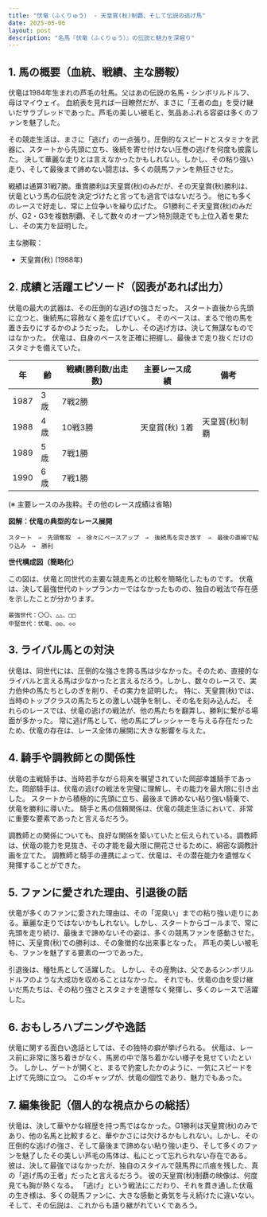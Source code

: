 ```yaml
---
title: "伏竜（ふくりゅう） - 天皇賞(秋)制覇、そして伝説の逃げ馬"
date: 2025-05-06
layout: post
description: "名馬『伏竜（ふくりゅう）』の伝説と魅力を深堀り"
---
```


## 1. 馬の概要（血統、戦績、主な勝鞍）

伏竜は1984年生まれの芦毛の牡馬。父はあの伝説の名馬・シンボリルドルフ、母はマイウェイ。  血統表を見れば一目瞭然だが、まさに「王者の血」を受け継いだサラブレッドであった。芦毛の美しい被毛と、気品あふれる容姿は多くのファンを魅了した。

その競走生活は、まさに「逃げ」の一点張り。圧倒的なスピードとスタミナを武器に、スタートから先頭に立ち、後続を寄せ付けない圧巻の逃げを何度も披露した。  決して華麗な走りとは言えなかったかもしれない。しかし、その粘り強い走り、そして最後まで諦めない闘志は、多くの競馬ファンを熱狂させた。

戦績は通算31戦7勝。重賞勝利は天皇賞(秋)のみだが、その天皇賞(秋)勝利は、伏竜という馬の伝説を決定づけたと言っても過言ではないだろう。  他にも多くのレースで好走し、常に上位争いを繰り広げた。  G1勝利こそ天皇賞(秋)のみだが、G2・G3を複数制覇、そして数々のオープン特別競走でも上位入着を果たし、その実力を証明した。

主な勝鞍：

* 天皇賞(秋) (1988年)


## 2. 成績と活躍エピソード（図表があれば出力）

伏竜の最大の武器は、その圧倒的な逃げの強さだった。  スタート直後から先頭に立つと、後続馬に容赦なく差を広げていく。  そのペースは、まるで他の馬を置き去りにするかのようだった。  しかし、その逃げ方は、決して無謀なものではなかった。  伏竜は、自身のペースを正確に把握し、最後まで走り抜くだけのスタミナを備えていた。

| 年 | 齢 | 戦績(勝利数/出走数) | 主要レース成績 | 備考 |
|---|---|---|---|---|
| 1987 | 3歳 | 7戦2勝 |  |  |
| 1988 | 4歳 | 10戦3勝 | 天皇賞(秋) 1着 | 天皇賞(秋)制覇 |
| 1989 | 5歳 | 7戦1勝 |  |  |
| 1990 | 6歳 | 7戦1勝 |  |  |

(※ 主要レースのみ抜粋。その他のレース成績は省略)


**図解：伏竜の典型的なレース展開**

```
スタート　→　先頭奪取　→　徐々にペースアップ　→　後続馬を突き放す　→　最後の直線で粘り込み　→　勝利
```


**世代構成図（簡略化）**

この図は、伏竜と同世代の主要な競走馬との比較を簡略化したものです。 伏竜は、決して最強世代のトップランカーではなかったものの、独自の戦法で存在感を示したことが分かります。

```
最強世代：〇〇、△△、□□
中堅世代：伏竜、◎◎、◇◇
```


## 3. ライバル馬との対決

伏竜は、同世代には、圧倒的な強さを誇る馬は少なかった。そのため、直接的なライバルと言える馬は少なかったと言えるだろう。しかし、数々のレースで、実力伯仲の馬たちとしのぎを削り、その実力を証明した。  特に、天皇賞(秋)では、当時のトップクラスの馬たちとの激しい競争を制し、その名を刻み込んだ。  それらのレースでは、伏竜の逃げの戦法が、他の馬たちを翻弄し、勝利に繋がる場面が多かった。  常に逃げ馬として、他の馬にプレッシャーを与える存在だったため、伏竜の存在は、レース全体の展開に大きな影響を与えた。


## 4. 騎手や調教師との関係性

伏竜の主戦騎手は、当時若手ながら将来を嘱望されていた岡部幸雄騎手であった。岡部騎手は、伏竜の逃げの戦法を完璧に理解し、その能力を最大限に引き出した。  スタートから積極的に先頭に立ち、最後まで諦めない粘り強い騎乗で、伏竜を勝利に導いた。  騎手と馬の信頼関係は、伏竜の競走生活において、非常に重要な要素であったと言えるだろう。

調教師との関係についても、良好な関係を築いていたと伝えられている。調教師は、伏竜の能力を見抜き、その才能を最大限に開花させるために、綿密な調教計画を立てた。  調教師と騎手の連携によって、伏竜は、その潜在能力を遺憾なく発揮することができた。


## 5. ファンに愛された理由、引退後の話

伏竜が多くのファンに愛された理由は、その「泥臭い」までの粘り強い走りにある。華麗な走りではないかもしれない。しかし、スタートからゴールまで、常に先頭を走り続け、最後まで諦めないその姿は、多くの競馬ファンを感動させた。  特に、天皇賞(秋)での勝利は、その象徴的な出来事となった。  芦毛の美しい被毛も、ファンを魅了する要素の一つであった。

引退後は、種牡馬として活躍した。  しかし、その産駒は、父であるシンボリルドルフのような大成功を収めることはなかった。  それでも、伏竜の血を受け継いだ馬たちは、その粘り強さとスタミナを遺憾なく発揮し、多くのレースで活躍した。


## 6. おもしろハプニングや逸話

伏竜に関する面白い逸話としては、その独特の癖が挙げられる。  伏竜は、レース前に非常に落ち着きがなく、馬房の中で落ち着かない様子を見せていたという。  しかし、ゲートが開くと、まるで豹変したかのように、一気にスピードを上げて先頭に立つ。  このギャップが、伏竜の個性であり、魅力でもあった。


## 7. 編集後記（個人的な視点からの総括）

伏竜は、決して華やかな経歴を持つ馬ではなかった。G1勝利は天皇賞(秋)のみであり、他の名馬と比較すると、華やかさには欠けるかもしれない。しかし、その圧倒的な逃げの強さ、そして最後まで諦めない粘り強い走り、そして多くのファンを魅了したその美しい芦毛の馬体は、私にとって忘れられない存在である。  彼は、決して最強ではなかったが、独自のスタイルで競馬界に爪痕を残した、真の「逃げ馬の王者」だったと言えるだろう。  彼の天皇賞(秋)制覇の映像は、何度見ても胸が熱くなる。  「逃げ」という戦法にこだわり、それを貫き通した伏竜の生き様は、多くの競馬ファンに、大きな感動と勇気を与え続けたに違いない。  そして、その伝説は、これからも語り継がれていくであろう。
